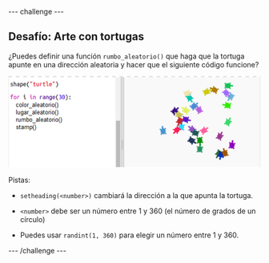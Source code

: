 \--- challenge \---

## Desafío: Arte con tortugas

¿Puedes definir una función `rumbo_aleatorio()` que haga que la tortuga apunte en una dirección aleatoria y hacer que el siguiente código funcione?

![captura de pantalla](images/modern-turtle-art.png)

Pistas:

- `setheading(<number>)` cambiará la dirección a la que apunta la tortuga.

- `<number>` debe ser un número entre 1 y 360 (el número de grados de un círculo)

- Puedes usar `randint(1, 360)` para elegir un número entre 1 y 360.

\--- /challenge \---